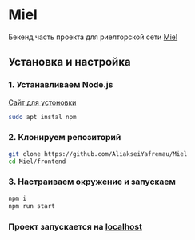 # Miel

Бекенд часть проекта для риелторской сети [Miel](https://miel.ru/)

## Установка и настройка

### 1. Устанавливаем Node.js

[Сайт для устоновки](https://nodejs.org/en/download/package-manager)
```bash
sudo apt instal npm
```

### 2. Клонируем репозиторий

```bash
git clone https://github.com/AliakseiYafremau/Miel
cd Miel/frontend
```

### 3. Настраиваем окружение и запускаем

```bash
npm i
npm run start
```

### Проект запускается на [localhost](http://localhost:3000)